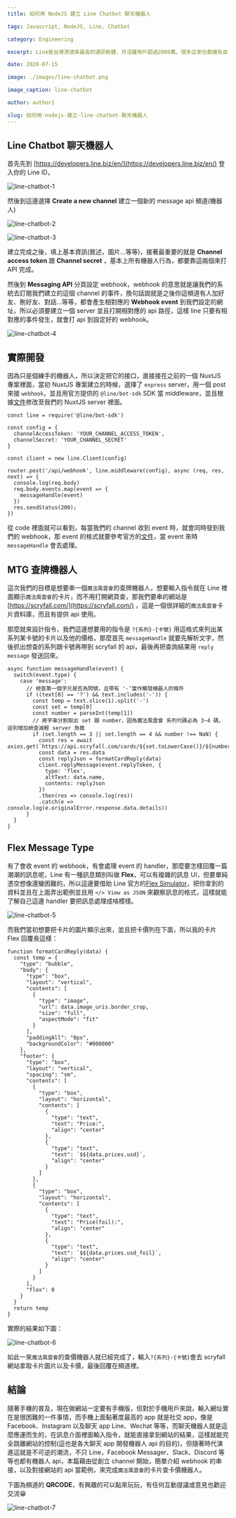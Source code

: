 ```yaml
---
title: 如何用 NodeJS 建立 Line Chatbot 聊天機器人

tags: Javascript, NodeJS, Line, Chatbot

category: Engineering

excerpt: Line是台灣滲透率最高的通訊軟體，月活躍用戶超過2000萬。很多店家也都擁有自己的 Line chatbot，這幾天手癢製作了一個 MTG 魔法風雲會的查牌機器人，並在這篇文章中，紀錄分享心得。

date: 2020-07-15

image: ./images/line-chatbot.png

image_caption: line-chatbot

author: author1

slug: 如何用-nodejs-建立-line-chatbot-聊天機器人
---
```


## Line Chatbot 聊天機器人

首先先到 [https://developers.line.biz/en/](https://developers.line.biz/en/) 登入你的 Line ID，

![line-chatbot-1](./images/line-chatbot-1.png)

然後到這邊選擇 **Create a new channel** 建立一個新的 message api 頻道(機器人)

![line-chatbot-2](./images/line-chatbot-2.png)

![line-chatbot-3](./images/line-chatbot-3.png)

建立完成之後，填上基本資訊(敘述，圖片...等等)，接著最重要的就是 **Channel access token** 跟 **Channel secret** ，基本上所有機器人行為，都要靠這兩個來打 API 完成。

然後到 **Messaging API** 分頁設定 webhook，webhook 的意思就是讓我們的系統去訂閱我們建立的這個 channel 的事件，換句話說就是之後你這頻道有人加好友、刪好友、對話...等等，都會產生相對應的 **Webhook event** 到我們設定的網址，所以必須要建立一個 server 並且打開相對應的 api 路徑，這樣 line 只要有相對應的事件發生，就會打 api 到設定好的 webhook。

![line-chatbot-4](./images/line-chatbot-4.png)

## 實際開發

因為只是個練手的機器人，所以決定把它的接口，直接接在之前的一個 NuxtJS 專案裡面，當初 NuxtJS 專案建立的時候，選擇了 `express` server，用一個 post 來接 `webhook`，並且用官方提供的 `@line/bot-sdk` SDK 當 middleware，並且根據[文件](https://line.github.io/line-bot-sdk-nodejs/getting-started/basic-usage.html#synopsis)修改至我們的 NuxtJS server 裡面。

```
const line = require('@line/bot-sdk')

const config = {
  channelAccessToken: 'YOUR_CHANNEL_ACCESS_TOKEN',
  channelSecret: 'YOUR_CHANNEL_SECRET'
}

const client = new line.Client(config)

router.post('/api/webhook', line.middleware(config), async (req, res, next) => {
  console.log(req.body)
  req.body.events.map(event => {
    messageHandle(event)
  })
  res.sendStatus(200);
})
```

從 code 裡面就可以看到，每當我們的 channel 收到 event 時，就會同時發到我們的 webhook，那 event 的格式就要參考官方的[文件](https://developers.line.biz/en/reference/messaging-api/#webhook-event-objects)，當 event 來時 `messageHandle` 會去處理。

## MTG 查牌機器人

這次我們的目標是想要串一個`魔法風雲會`的查牌機器人，想要輸入指令就在 Line 裡面顯示`魔法風雲會`的卡片，而不用打開網頁查，那我們要串的網站是 [https://scryfall.com/](https://scryfall.com/) ，這是一個很詳細的`魔法風雲會`卡片資料庫，而且有提供 api 使用。

那麼就來設計指令，我們這邊想要用的指令是 `?{系列}-{卡號}` 用這格式來列出某系列某卡號的卡片以及他的價格，那麼首先 `messageHandle` 就要先解析文字，然後抓出想查的系列跟卡號再帶到 scryfall 的 api，最後再把查詢結果用 `reply message` 發送回來。

```
async function messageHandle(event) {
  switch(event.type) {
    case 'message':
      // 檢查第一個字元是否為問號，且帶有 '-‘當作觸發機器人的條件
      if ((text[0] == '?') && text.includes('-')) {
        const temp = text.slice(1).split('-')
        const set = temp[0]
        const number = parseInt(temp[1])
        // 將字串分割取出 set 跟 number，因為魔法風雲會 系列代碼必為 3~4 碼，這別增加檢查減輕 server 負擔
        if (set.length == 3 || set.length == 4 && number !== NaN) {
          const res = await axios.get(`https://api.scryfall.com/cards/${set.toLowerCase()}/${number}`)
          const data = res.data
          const replyJson = formatCardReply(data)
          client.replyMessage(event.replyToken, {
            type: 'flex',
            altText: data.name,
            contents: replyJson
          })
          .then(res => console.log(res))
          .catch(e => console.log(e.originalError.response.data.details))
      }
  }
}
```

## Flex Message Type

有了會收 event 的 webhook，有會處理 event 的 handler，那麼要怎樣回覆一篇潮潮的訊息呢，Line 有一種訊息類別叫做 **Flex**，可以有複雜的訊息 UI，但要單純憑空想像還蠻困難的，所以這邊要借助 Line 官方的[Flex Simulator](https://developers.line.biz/flex-simulator/)，把你拿到的資料並且在上面弄出範例並且用 `</> View as JSON` 來觀察訊息的格式，這樣就能了解自己這邊 handler 要把訊息處理成啥模樣。

![line-chatbot-5](./images/line-chatbot-5.png)

而我們當初想要把卡片的圖片顯示出來，並且把卡價列在下面，所以我的卡片 Flex 回覆長這樣：
```
function formatCardReply(data) {
  const temp = {
    "type": "bubble",
    "body": {
      "type": "box",
      "layout": "vertical",
      "contents": [
        {
          "type": "image",
          "url": data.image_uris.border_crop,
          "size": "full",
          "aspectMode": "fit"
        }
      ],
      "paddingAll": "0px",
      "backgroundColor": "#000000"
    },
    "footer": {
      "type": "box",
      "layout": "vertical",
      "spacing": "sm",
      "contents": [
        {
          "type": "box",
          "layout": "horizontal",
          "contents": [
            {
              "type": "text",
              "text": "Price:",
              "align": "center"
            },
            {
              "type": "text",
              "text": `$${data.prices.usd}`,
              "align": "center"
            }
          ]
        },
        {
          "type": "box",
          "layout": "horizontal",
          "contents": [
            {
              "type": "text",
              "text": "Price(foil):",
              "align": "center"
            },
            {
              "type": "text",
              "text": `$${data.prices.usd_foil}`,
              "align": "center"
            }
          ]
        }
      ],
      "flex": 0
    }
  }
  return temp
}
```

實際的結果如下圖：

![line-chatbot-6](./images/line-chatbot-6.png)

如此一來`魔法風雲會`的查價機器人就已經完成了，輸入`?{系列}-{卡號}`會去 scryfall 網站拿取卡片圖片以及卡價，最後回覆在頻道裡。

## 結論

隨著手機的普及，現在做網站一定要有手機版，但對於手機用戶來說，輸入網址實在是很困難的一件事情，而手機上面黏著度最高的 app 就是社交 app，像是 Facebook、Instagram 以及聊天 app Line、Wechat 等等，而聊天機器人就是這麼應運而生的，在訊息介面裡面輸入指令，就能直接拿到網站的結果，這樣就能完全跳離網站的控制(這也是各大聊天 app 開發機器人 api 的目的)，但隨著時代演進這就是不可逆的潮流，不只 Line，Facebook Messager、Slack、Discord 等等也都有機器人 api，本篇藉由從創立 channel 開始，簡單介紹 webhook 的串接，以及對接網站的 api 當範例，來完成`魔法風雲會`的卡片查卡價機器人。

下圖為頻道的 **QRCODE**，有興趣的可以點來玩玩，有任何互動提議或意見也歡迎交流😁

![line-chatbot-7](./images/line-chatbot-7.png)